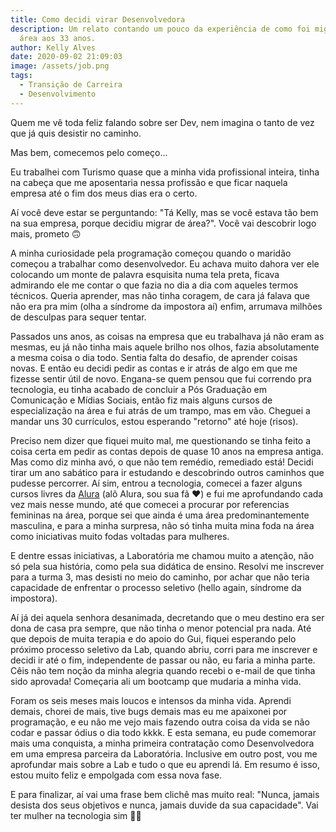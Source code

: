 ```yaml
---
title: Como decidi virar Desenvolvedora
description: Um relato contando um pouco da experiência de como foi migrar de
  área aos 33 anos.
author: Kelly Alves
date: 2020-09-02 21:09:03
image: /assets/job.png
tags:
  - Transição de Carreira
  - Desenvolvimento
---
```

Quem me vê toda feliz falando sobre ser Dev, nem imagina o tanto de vez que já quis desistir no caminho.

Mas bem, comecemos pelo começo...

Eu trabalhei com Turismo quase que a minha vida profissional inteira, tinha na cabeça que me aposentaria nessa profissão e que ficar naquela empresa até o fim dos meus dias era o certo.

Aí você deve estar se perguntando: "Tá Kelly, mas se você estava tão bem na sua empresa, porque decidiu migrar de área?". Você vai descobrir logo mais, prometo 🙃

A minha curiosidade pela programação começou quando o maridão começou a trabalhar como desenvolvedor. Eu achava muito dahora ver ele colocando um monte de palavra esquisita numa tela preta, ficava admirando ele me contar o que fazia no dia a dia com aqueles termos técnicos. Queria aprender, mas não tinha coragem, de cara já falava que não era pra mim (olha a síndrome da impostora aí) enfim, arrumava milhões de desculpas para sequer tentar.

Passados uns anos, as coisas na empresa que eu trabalhava já não eram as mesmas, eu já não tinha mais aquele brilho nos olhos, fazia absolutamente a mesma coisa o dia todo. Sentia falta do desafio, de aprender coisas novas. E então eu decidi pedir as contas e ir atrás de algo em que me fizesse sentir útil de novo. Engana-se quem pensou que fui correndo pra tecnologia, eu tinha acabado de concluir a Pós Graduação em Comunicação e Mídias Sociais, então fiz mais alguns cursos de especialização na área e fui atrás de um trampo, mas em vão. Cheguei a mandar uns 30 currículos, estou esperando "retorno" até hoje (risos).

Preciso nem dizer que fiquei muito mal, me questionando se tinha feito a coisa certa em pedir as contas depois de quase 10 anos na empresa antiga. Mas como diz minha avó, o que não tem remédio, remediado está! Decidi tirar um ano sabático para ir estudando e descobrindo outros caminhos que pudesse percorrer. Aí sim, entrou a tecnologia, comecei a fazer alguns cursos livres da [Alura](https://twitter.com/AluraOnline) (alô Alura, sou sua fã ♥️) e fui me aprofundando cada vez mais nesse mundo, até que comecei a procurar por referencias femininas na área, porque sei que ainda é uma área predominantemente masculina, e para a minha surpresa, não só tinha muita mina foda na área como iniciativas muito fodas voltadas para mulheres.

E dentre essas iniciativas, a Laboratória me chamou muito a atenção, não só pela sua história, como pela sua didática de ensino. Resolvi me inscrever para a turma 3, mas desisti no meio do caminho, por achar que não teria capacidade de enfrentar o processo seletivo (hello again, síndrome da impostora).

Aí já dei aquela senhora desanimada, decretando que o meu destino era ser dona de casa pra sempre, que não tinha o menor potencial pra nada. Até que depois de muita terapia e do apoio do Gui, fiquei esperando pelo próximo processo seletivo da Lab, quando abriu, corri para me inscrever e decidi ir até o fim, independente de passar ou não, eu faria a minha parte. Cêis não tem noção da minha alegria quando recebi o e-mail de que tinha sido aprovada! Começaria ali um bootcamp que mudaria a minha vida.

Foram os seis meses mais loucos e intensos da minha vida. Aprendi demais, chorei de mais, tive bugs demais mas eu me apaixonei por programação, e eu não me vejo mais fazendo outra coisa da vida se não codar e passar ódius o dia todo kkkk. E esta semana, eu pude comemorar mais uma conquista, a minha primeira contratação como Desenvolvedora em uma empresa parceira da Laboratória. Inclusive em outro post, vou me aprofundar mais sobre a Lab e tudo o que eu aprendi lá. Em resumo é isso, estou muito feliz e empolgada com essa nova fase.

E para finalizar, aí vai uma frase bem clichê mas muito real: "Nunca, jamais desista dos seus objetivos e nunca, jamais duvide da sua capacidade". Vai ter mulher na tecnologia sim 💪🏼